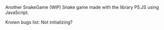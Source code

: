 Another SnakeGame (WIP)
Snake game made with the library P5.JS using JavaScript.

Known bugs list: Not initializing?
